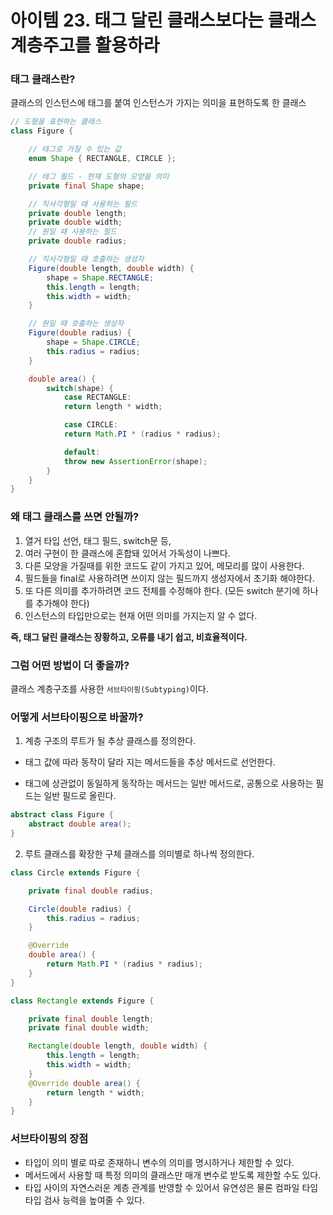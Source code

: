 # 아이템 23. 태그 달린 클래스보다는 클래스 계층주고를 활용하라

### 태그 클래스란?

클래스의 인스턴스에 태그를 붙여 인스턴스가 가지는 의미을 표현하도록 한 클래스

```JAVA
// 도형을 표현하는 클래스
class Figure {

    // 태그로 가질 수 있는 값
	enum Shape { RECTANGLE, CIRCLE };

	// 태그 필드 - 현재 도형의 모양을 의미
	private final Shape shape;

	// 직사각형일 때 사용하는 필드
	private double length;
	private double width;
	// 원일 때 사용하는 필드
	private double radius;

	// 직사각형일 때 호출하는 생성자
	Figure(double length, double width) {
		shape = Shape.RECTANGLE;
		this.length = length;
		this.width = width;
	}

	// 원일 때 호출하는 생성자
	Figure(double radius) {
		shape = Shape.CIRCLE;
		this.radius = radius;
	}

	double area() {
		switch(shape) {
			case RECTANGLE:
			return length * width;

			case CIRCLE:
			return Math.PI * (radius * radius);

			default:
			throw new AssertionError(shape);
		}
	}
}
```

### 왜 태그 클래스를 쓰면 안될까?

1. 열거 타입 선언, 태그 필드, switch문 등, 
2. 여러 구현이 한 클래스에 혼합돼 있어서 가독성이 나쁘다.
3. 다른 모양을 가질때를 위한 코드도 같이 가지고 있어, 메모리를 많이 사용한다.
4. 필드들을 final로 사용하려면 쓰이지 않는 필드까지 생성자에서 초기화 해야한다.
5. 또 다른 의미를 추가하려면 코드 전체를 수정해야 한다. (모든 switch 분기에 하나를 추가해야 한다)
6. 인스턴스의 타입만으로는 현재 어떤 의미를 가지는지 알 수 없다.

**즉, 태그 달린 클래스는 장황하고, 오류를 내기 쉽고, 비효율적이다.**

### 그럼 어떤 방법이 더 좋을까?

클래스 계층구조를 사용한 `서브타이핑(Subtyping)`이다.

### 어떻게 서브타이핑으로 바꿀까?

1. 계층 구조의 루트가 될 추상 클래스를 정의한다.

  * 태그 값에 따라 동작이 달라 지는 메서드들을 추상 메서드로 선언한다.

  * 태그에 상관없이 동일하게 동작하는 메서드는 일반 메서드로, 공통으로 사용하는 필드는 일반 필드로 올린다.

```JAVA
abstract class Figure {
    abstract double area();
}
```

2. 루트 클래스를 확장한 구체 클래스를 의미별로 하나씩 정의한다.

```JAVA
class Circle extends Figure {

    private final double radius;

    Circle(double radius) { 
        this.radius = radius; 
    }

    @Override 
    double area() { 
        return Math.PI * (radius * radius); 
    }
}

class Rectangle extends Figure {

    private final double length;
    private final double width;

    Rectangle(double length, double width) {
        this.length = length;
        this.width = width;
    }
    @Override double area() { 
        return length * width; 
    }
}
```

### 서브타이핑의 장점

* 타입이 의미 별로 따로 존재하니 변수의 의미를 명시하거나 제한할 수 있다.
* 메서드에서 사용할 때 특정 의미의 클래스만 매개 변수로 받도록 제한할 수도 있다. 
* 타입 사이의 자연스러운 계층 관계를 반영할 수 있어서 유연성은 물론 컴파일 타임 타입 검사 능력을 높여줄 수 있다.
